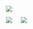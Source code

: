 ![](https://visitor-badge.glitch.me/badge?page_id=Morty-debug/)

![](https://github-readme-stats.vercel.app/api/top-langs/?username=Morty-debug&langs_count=8&hide=html&theme=tokyonight)
&nbsp;&nbsp;&nbsp;&nbsp;
![](https://github-readme-stats.vercel.app/api?username=Morty-debug&show_icons=true&theme=tokyonight)
